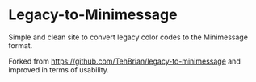 # Legacy-to-Minimessage
Simple and clean site to convert legacy color codes to the Minimessage format.

Forked from https://github.com/TehBrian/legacy-to-minimessage and improved in terms of usability.
